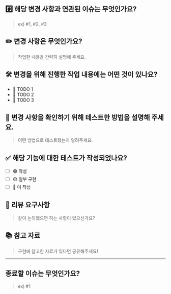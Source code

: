 ## #️⃣ 해당 변경 사항과 연관된 이슈는 무엇인가요?

> ex) #1, #2, #3

## ✏️ 변경 사항은 무엇인가요?

> 작업한 내용을 간략히 설명해 주세요.

## 🛠️ 변경을 위해 진행한 작업 내용에는 어떤 것이 있나요?

- 📌 TODO 1
- 📌 TODO 2
- 📌 TODO 3

## 📝 변경 사항을 확인하기 위해 테스트한 방법을 설명해 주세요.

> 어떤 방법으로 테스트했는지 알려주세요.

## ✅ 해당 기능에 대한 테스트가 작성되었나요?

- [ ] 🟢 작성
- [ ] 🟡 일부 구현
- [ ] 🔴 미 작성

## 💬 리뷰 요구사항

> 같이 논의했으면 하는 사항이 있으신가요?

## 📚 참고 자료

> 구현에 참고한 자료가 있다면 공유해주세요!

---

## 종료할 이슈는 무엇인가요?

> ex) #1

